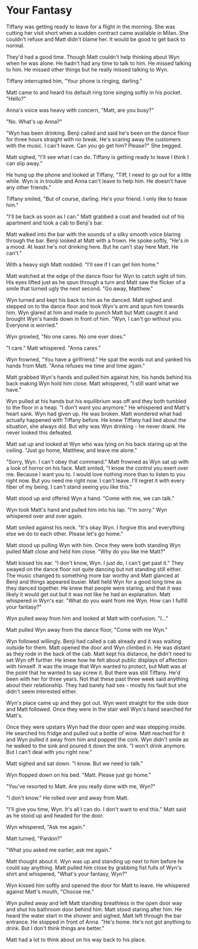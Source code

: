 # Your Fantasy

Tiffany was getting ready to leave for a flight in the morning.  She was cutting her visit short when a sudden contract came available in Milan.  She couldn't refuse and Matt didn't blame her.  It would be good to get back to normal.

They'd had a good time.  Though Matt couldn't help thinking about Wyn when he was alone.  He hadn't had any time to talk to him. He missed talking to him.  He missed other things but he really missed talking to Wyn.

Tiffany interrupted him, "Your phone is ringing, darling."

Matt came to and heard his default ring tone singing softly in his pocket.  "Hello?"

Anna's voice was heavy with concern, "Matt, are you busy?"

"No.  What's up Anna?"

"Wyn has been drinking.  Benji called and said he's been on the dance floor for three hours straight with no break.  He's scaring away the customers with the music.  I can't leave.  Can you go get him?  Please?"  She begged.

Matt sighed, "I'll see what I can do. Tiffany is getting ready to leave I think I can slip away."

He hung up the phone and looked at Tiffany, "Tiff,  I need to go out for a little while.  Wyn is in trouble and Anna can't leave to help him.  He doesn't have any other friends."

Tiffany smiled, "But of course, darling.  He's your friend.  I only like to tease him."

"I'll be back as soon as I can."  Matt grabbed a coat and headed out of his apartment and took a cab to Benji's bar.

Matt walked into the bar with the sounds of a silky smooth voice blaring through the bar.  Benji looked at Matt with a frown.  He spoke softly, "He's in a mood.  At least he's not drinking here.  But he can't stay here Matt.  He can't."

With a heavy sigh Matt nodded.  "I'll see if I can get him home."

Matt watched at the edge of the dance floor for Wyn to catch sight of him.  His eyes lifted just as he spun through a turn and Matt saw the flicker of a smile that turned ugly the next second.  "Go away, Matthew."

Wyn turned and kept his back to him as he danced.  Matt sighed and stepped on to the dance floor and took Wyn's arm and spun him towards him.  Wyn glared at him and made to punch Matt but Matt caught it and brought Wyn's hands down in front of him.  "Wyn, I can't go without you.  Everyone is worried."

Wyn growled, "No one cares.  No one ever does."

"I care."  Matt whispered.  "Anna cares."

Wyn frowned, "You have a girlfriend."  He spat the words out and yanked his hands from Matt.  "Anna refuses me time and time again."

Matt grabbed Wyn's hands and pulled him against him, his hands behind his back making Wyn hold him close.  Matt whispered, "I still want what we have."

Wyn pulled at his hands but his equilibrium was off and they both tumbled to the floor in a heap.  "I don't want you anymore."  He whispered and Matt's heart sank.  Wyn had given up.  He was broken.  Matt wondered what had actually happened with Tiffany before.  He knew Tiffany had lied about the situation, she always did.  But why was Wyn drinking - he never drank.  He never looked this defeated.

Matt sat up and looked at Wyn who was lying on his back staring up at the ceiling.  "Just go home, Matthew, and leave me alone."

"Sorry, Wyn.  I can't obey that command."  Matt frowned as Wyn sat up with a look of horror on his face.  Matt smiled, "I know the control you exert over me.  Because I want you to.  I would love nothing more than to listen to you right now.  But you need me right now.  I can't leave.  I'll regret it with every fiber of my being.  I can't stand seeing you like this."

Matt stood up and offered Wyn a hand.  "Come with me, we can talk."

Wyn took Matt's hand and pulled him into his lap.  "I'm sorry."  Wyn whispered over and over again.

Matt smiled against his neck.  "It's okay Wyn.  I forgive this and everything else we do to each other.  Please let's go home."

Matt stood up pulling Wyn with him.  Once they were both standing Wyn pulled Matt close and held him close. "Why do you like me Matt?"

Matt kissed his ear.  "I don't know, Wyn.  I just do, I can't get past it."  They swayed on the dance floor not quite dancing but not standing still either.  The music changed to something more bar worthy and Matt glanced at Benji and things appeared busier.  Matt held Wyn for a good long time as they danced together.  He knew that people were staring, and that it was likely it would get out but it was not like he had an explanation.  Matt whispered in Wyn's ear.  "What do you want from me Wyn.  How can I fulfill  your fantasy?"

Wyn pulled away from him and looked at Matt with confusion.  "I..."

Matt pulled Wyn away from the dance floor, "Come with me Wyn."

Wyn followed willingly.  Benji had called a cab already and it was waiting outside for them.  Matt opened the door and Wyn climbed in.  He was distant as they rode in the back of the cab.  Matt kept his distance, he didn't need to set Wyn off further.  He knew how he felt about public displays of affection with himself.  It was the image that Wyn wanted to protect, but Matt was at the point that he wanted to say screw it.  But there was still Tiffany.  He'd been with her for three years.  Not that these past three week said anything about their relationship.  They had barely had sex - mostly his fault but she didn't seem interested either.

Wyn's place came up and they got out.  Wyn went straight for the side door and Matt followed.  Once they were in the stair well Wyn's hand searched for Matt's.

Once they were upstairs Wyn had the door open and was stepping inside.  He searched his fridge and pulled out a bottle of wine.  Matt reached for it and Wyn pulled it away from him and popped the cork.  Wyn didn't smile as he walked to the sink and poured it down the sink.  "I won't drink anymore.  But I can't deal with you right now."

Matt sighed and sat down.  "I know.  But we need to talk."

Wyn flopped down on his bed.  "Matt.  Please just go home."

"You've resorted to Matt.  Are you really done with me, Wyn?"

"I don't know."  He rolled over and away from Matt.

"I'll give you time, Wyn.  It's all I can do.  I don't want to end this."  Matt said as he stood up and headed for the door.

Wyn whispered, "Ask me again."

Matt turned, "Pardon?"

"What you asked me earlier, ask me again."

Matt thought about it.  Wyn was up and standing up next to him before he could say anything.  Matt pulled him close by grabbing fist fulls of Wyn's shirt and whispered, "What's your fantasy, Wyn?"

Wyn kissed him softly and opened the door for Matt to leave.  He whispered against Matt's mouth, "Choose me."

Wyn pulled away and left Matt standing breathless in the open door way and shut his bathroom door behind him.  Matt stood staring after him.  He heard the water start in the shower and sighed. Matt left through the bar entrance.  He stopped in front of Anna.  "He's home.  He's not got anything to drink.  But I don't think things are better."

Matt had a lot to think about on his way back to his place.